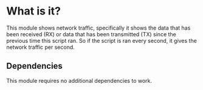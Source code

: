 What is it?
==========
This module shows network traffic, specifically it shows the data that has been received (RX) or data that has been transmitted (TX) since the previous time this script ran. So if the script is ran every second, it gives the network traffic per second.

Dependencies
------------
This module requires no additional dependencies to work.
